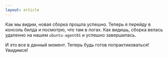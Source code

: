 ```yaml
---
layout: article
---
```

Как мы видим, новая сборка прошла успешно. Теперь я перейду в консоль билда и посмотрю, что там в логах. Как видишь, сборка велась удаленно на нашем `ubuntu-agent01` и успешно завершилась.

И это все в данный момент. Теперь будь готов попрактиковаться! Увидимся!
